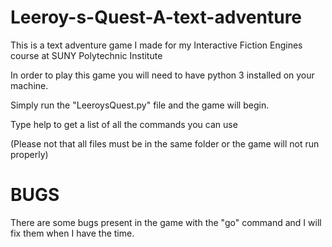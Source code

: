 # Leeroy-s-Quest-A-text-adventure
This is a text adventure game I made for my Interactive Fiction Engines course at SUNY Polytechnic Institute

In order to play this game you will need to have python 3 installed on your machine.

Simply run the "LeeroysQuest.py" file and the game will begin. 

Type help to get a list of all the commands you can use

(Please not that all files must be in the same folder or the game will not run properly)

# BUGS
There are some bugs present in the game with the "go" command and I will fix them when I have the time.
